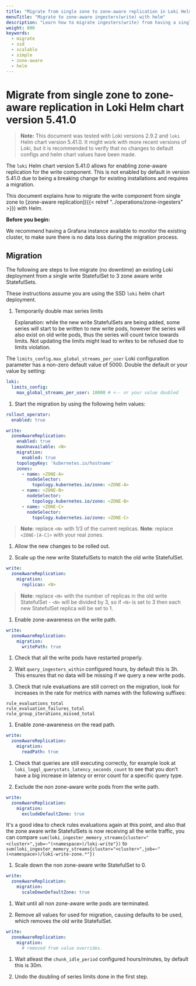 ```yaml
---
title: "Migrate from single zone to zone-aware replication in Loki Helm chart version 5.41.0"
menuTitle: "Migrate to zone-aware ingesters(write) with helm"
description: "Learn how to migrate ingesters(write) from having a single availability zone to full zone-aware replication using the Grafana Loki Helm chart"
weight: 800
keywords:
  - migrate
  - ssd
  - scalable
  - simple
  - zone-aware
  - helm
---
```


# Migrate from single zone to zone-aware replication in Loki Helm chart version 5.41.0

> **Note:** This document was tested with Loki versions 2.9.2 and `loki` Helm chart version 5.41.0. It might work with more recent versions of Loki, but it is recommended to verify that no changes to default configs and helm chart values have been made.

The `loki` Helm chart version 5.41.0 allows for enabling zone-aware replication for the write component. This is not enabled by default in version 5.41.0 due to being a breaking change for existing installations and requires a migration.

This document explains how to migrate the write component from single zone to [zone-aware replication]({{< relref "../operations/zone-ingesters" >}}) with Helm.

**Before you begin:**

We recommend having a Grafana instance available to monitor the existing cluster, to make sure there is no data loss during the migration process.

## Migration
The following are steps to live migrate (no downtime) an existing Loki deployment from a single write StatefulSet to 3 zone aware write StatefulSets.

These instructions assume you are using the SSD `loki` helm chart deployment.

1. Temporarily double max series limits
   
   Explanation: while the new write StatefulSets are being added, some series will start to be written to new write pods, however the series will also exist on old write pods, thus the series will count twice towards limits. Not updating the limits might lead to writes to be refused due to limits violation.

  The `limits_config.max_global_streams_per_user` Loki configuration parameter has a non-zero default value of 5000. Double the default or your value by setting:

  ```yaml
  loki:
    limits_config:
      max_global_streams_per_user: 10000 # <-- or your value doubled
  ```

1. Start the migration by using the following helm values:
  ```yaml
  rollout_operator:
    enabled: true

  write:
    zoneAwareReplication:
      enabled: true
      maxUnavailable: <N>
      migration:
        enabled: true
      topologyKey: 'kubernetes.io/hostname'
      zones:
        - name: <ZONE-A>
          nodeSelector:
            topology.kubernetes.io/zone: <ZONE-A>
        - name: <ZONE-B>
          nodeSelector:
            topology.kubernetes.io/zone: <ZONE-B>
        - name: <ZONE-C>
          nodeSelector:
            topology.kubernetes.io/zone: <ZONE-C>

  ```
  > **Note**: replace `<N>` with 1/3 of the current replicas.
  > **Note**: replace `<ZONE-[A-C]>` with your real zones.

  1. Allow the new changes to be rolled out.

1. Scale up the new write StatefulSets to match the old write StatefulSet.
  ```yaml
  write:
    zoneAwareReplication:
      migration:
        replicas: <N>
  ```
  > **Note**: replace `<N>` with the number of replicas in the old write StatefulSet - `<N>` will be divided by 3, so if `<N>` is set to 3 then each new StatefulSet replica will be set to 1.

1. Enable zone-awareness on the write path.
  ```yaml
  write:
    zoneAwareReplication:
      migration:
        writePath: true
  ```
  1. Check that all the write pods have restarted properly.

1. Wait `query_ingesters_within` configured hours, by default this is 3h. This ensures that no data will be missing if we query a new write pods.

1. Check that rule evaluations are still correct on the migration, look for increases in the rate for metrics with names with the following suffixes:

  ```
  rule_evaluations_total
  rule_evaluation_failures_total
  rule_group_iterations_missed_total
  ```

1. Enable zone-awareness on the read path.
  ```yaml
  write:
    zoneAwareReplication:
      migration:
        readPath: true
  ```
  1. Check that queries are still executing correctly, for example look at `loki_logql_querystats_latency_seconds_count` to see that you don’t have a big increase in latency or error count for a specific query type.

1. Exclude the non zone-aware write pods from the write path.
  ```yaml
  write:
    zoneAwareReplication:
      migration:
        excludeDefaultZone: true
  ```
  It's a good idea to check rules evaluations again at this point, and also that the zone aware write StatefulSets is now receiving all the write traffic, you can compare `sum(loki_ingester_memory_streams{cluster="<cluster>",job=~"(<namespace>)/loki-write"})` to `sum(loki_ingester_memory_streams{cluster="<cluster>",job=~"(<namespace>)/loki-write-zone.*"})`

1. Scale down the non zone-aware write StatefulSet to 0.
  ```yaml
  write:
    zoneAwareReplication:
      migration:
        scaleDownDefaultZone: true
  ```

1. Wait until all non zone-aware write pods are terminated.

1. Remove all values for used for migration, causing defaults to be used, which removes the old write StatefulSet.
  ```yaml
  write:
    zoneAwareReplication:
      migration:
        # removed from value overrides. 
  ```

1. Wait atleast the `chunk_idle_period` configured hours/minutes, by default this is 30m.

1. Undo the doubling of series limits done in the first step.